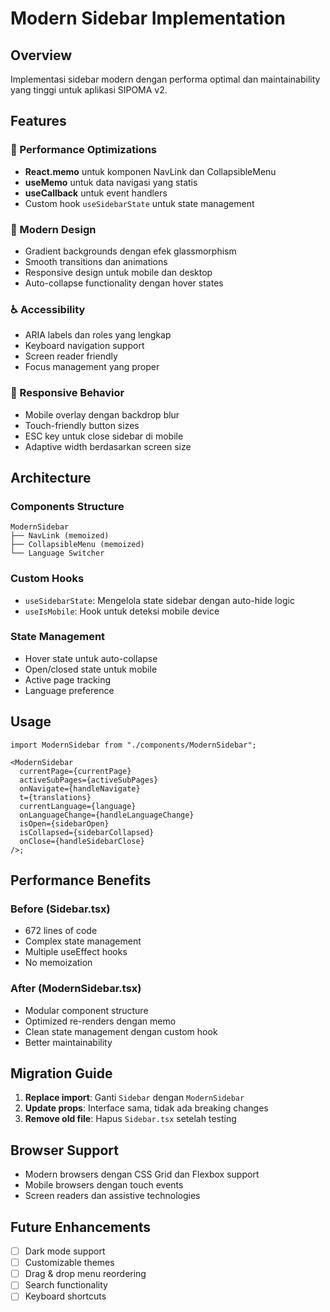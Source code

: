 # Modern Sidebar Implementation

## Overview

Implementasi sidebar modern dengan performa optimal dan maintainability yang tinggi untuk aplikasi SIPOMA v2.

## Features

### 🚀 Performance Optimizations

- **React.memo** untuk komponen NavLink dan CollapsibleMenu
- **useMemo** untuk data navigasi yang statis
- **useCallback** untuk event handlers
- Custom hook `useSidebarState` untuk state management

### 🎨 Modern Design

- Gradient backgrounds dengan efek glassmorphism
- Smooth transitions dan animations
- Responsive design untuk mobile dan desktop
- Auto-collapse functionality dengan hover states

### ♿ Accessibility

- ARIA labels dan roles yang lengkap
- Keyboard navigation support
- Screen reader friendly
- Focus management yang proper

### 📱 Responsive Behavior

- Mobile overlay dengan backdrop blur
- Touch-friendly button sizes
- ESC key untuk close sidebar di mobile
- Adaptive width berdasarkan screen size

## Architecture

### Components Structure

```text
ModernSidebar
├── NavLink (memoized)
├── CollapsibleMenu (memoized)
└── Language Switcher
```

### Custom Hooks

- `useSidebarState`: Mengelola state sidebar dengan auto-hide logic
- `useIsMobile`: Hook untuk deteksi mobile device

### State Management

- Hover state untuk auto-collapse
- Open/closed state untuk mobile
- Active page tracking
- Language preference

## Usage

```tsx
import ModernSidebar from "./components/ModernSidebar";

<ModernSidebar
  currentPage={currentPage}
  activeSubPages={activeSubPages}
  onNavigate={handleNavigate}
  t={translations}
  currentLanguage={language}
  onLanguageChange={handleLanguageChange}
  isOpen={sidebarOpen}
  isCollapsed={sidebarCollapsed}
  onClose={handleSidebarClose}
/>;
```

## Performance Benefits

### Before (Sidebar.tsx)

- 672 lines of code
- Complex state management
- Multiple useEffect hooks
- No memoization

### After (ModernSidebar.tsx)

- Modular component structure
- Optimized re-renders dengan memo
- Clean state management dengan custom hook
- Better maintainability

## Migration Guide

1. **Replace import**: Ganti `Sidebar` dengan `ModernSidebar`
2. **Update props**: Interface sama, tidak ada breaking changes
3. **Remove old file**: Hapus `Sidebar.tsx` setelah testing

## Browser Support

- Modern browsers dengan CSS Grid dan Flexbox support
- Mobile browsers dengan touch events
- Screen readers dan assistive technologies

## Future Enhancements

- [ ] Dark mode support
- [ ] Customizable themes
- [ ] Drag & drop menu reordering
- [ ] Search functionality
- [ ] Keyboard shortcuts
